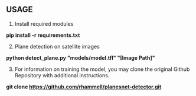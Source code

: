 ## USAGE

1. Install required modules

  **pip install -r requirements.txt**

2. Plane detection on satellite images

  **python detect_plane.py "models/model.tfl" "[Image Path]"**

3. For information on training the model, you may clone the original Github Repository with additional instructions.

  **git clone https://github.com/rhammell/planesnet-detector.git**



